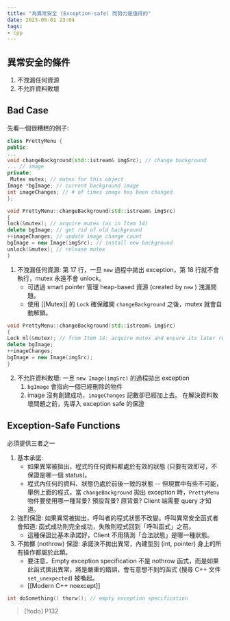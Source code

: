 ```yaml
---
title: "為異常安全 (Exception-safe) 而努力是值得的"
date: 2023-05-01 23:04
tags:
- cpp
---
```


## 異常安全的條件
1. 不洩漏任何資源
2. 不允許資料敗壞

## Bad Case

先看一個很糟糕的例子: 
```cpp
class PrettyMenu {
public:
...
void changeBackground(std::istream& imgSrc); // change background
... // image
private:
 Mutex mutex; // mutex for this object 
Image *bgImage; // current background image
int imageChanges; // # of times image has been changed
};

void PrettyMenu::changeBackground(std::istream& imgSrc)
{
lock(&mutex); // acquire mutex (as in Item 14)
delete bgImage; // get rid of old background
++imageChanges; // update image change count
bgImage = new Image(imgSrc); // install new background
unlock(&mutex); // release mutex
}
```

1. 不洩漏任何資源: 第 17 行，一旦 `new` 過程中拋出 exception，第 18 行就不會執行，mutex 永遠不會 unlock。
	- 可透過 smart pointer 管理 heap-based 資源 (created by `new` ) 洩漏問題。
	- 使用 [[Mutex]] 的 `Lock` 確保離開 `changeBackground` 之後，mutex 就會自動解鎖。
```cpp
void PrettyMenu::changeBackground(std::istream& imgSrc)
{
Lock ml(&mutex); // from Item 14: acquire mutex and ensure its later release
delete bgImage;
++imageChanges;
bgImage = new Image(imgSrc);
}
```

2. 不允許資料敗壞: 一旦 `new Image(imgSrc)` 的過程拋出 exception
	1. `bgImage` 會指向一個已經刪除的物件
	2. image 沒有創建成功，`imageChanges` 記數卻已經加上去。
在解決資料敗壞問題之前，先導入 exception safe 的保證

## Exception-Safe Functions
必須提供三者之一
1. 基本承諾: 
	- 如果異常被拋出，程式的任何資料都處於有效的狀態 (只要有效即可，不保證是哪一個 status)。
	- 程式內任何的資料、狀態仍處於前後一致的狀態 -- 但現實中有些不可能，舉例上面的程式，當 `changeBackground` 拋出 exception 時，`PrettyMenu` 物件要使用哪一種背景? 預設背景? 原背景? Client 端需要 query 才知道。
2. 強烈保證: 如果異常被拋出，呼叫者的程式狀態不改變。呼叫異常安全函式者會知道: 函式成功則完全成功，失敗則程式回到「呼叫函式」之前。
	- 這種保證比基本承諾好，Client 不用猜測「合法狀態」是哪一種狀態。
3. 不拋擲 (nothrow) 保證: 承諾決不拋出異常，內建型別 (int, pointer) 身上的所有操作都屬於此類。
	- 要注意，Empty exception specification 不是 nothrow 函式，而是如果此函式拋出異常，將是嚴重的錯誤，會有意想不到的函式 (搜尋 C++ 文件 `set_unexpected`) 被喚起。
	- [[Modern C++ noexcept]]
```cpp
int doSomething() thorw(); // empty exception specification
```

> [!todo]
> P132










